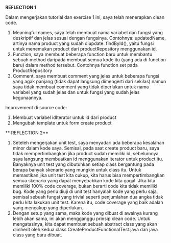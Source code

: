 **REFLECTION 1**

Dalam mengerjakan tutorial dan exercise 1 ini, saya telah menerapkan clean code.
1. Meaningful names, saya telah membuat nama variabel dan fungsi yang deskriptif dan jelas sesuai dengan fungsinya. Contohnya: updatedName, artinya nama product yang sudah diupdate. findById(), yaitu fungsi untuk menemukan product dari productRepository menggunakan id.
2. Function, saya membuat beberapa function baru untuk membantu sebuah method daripada membuat semua kode itu (yang ada di function baru) dalam method tersebut. Contohnya function set pada ProductRepository
3. Comment, saya membuat comment yang jelas untuk beberapa fungsi yang agak panjang (tidak dapat langsung dimengerti dari sekilas) namun saya tidak membuat comment yang tidak diperlukan untuk nama variabel yang sudah jelas dan untuk fungsi yang sudah jelas kegunaannya.

Improvement di source code:
1. Membuat variabel idIterator untuk id dari product
2. Mengubah template untuk form create product


** REFLECTION 2**
1. Seteleh mengerjakan unit test, saya menyadari ada beberapa kesalahan minor dalam kode saya. Semisal, pada saat create product baru, saya tidak mempertimbangkan jika product sudah memiliki id, sebelumnya saya langsung membuatkan id menggunakan iterator untuk product itu. Banyaknya unit test yang dibutuhkan setiap class bergantung pada berapa banyak skenario yang mungkin untuk class itu. Untuk memastikan jika unit test kita cukup, kita harus bisa mempertimbangkan semua skenario yang dapat menyebabkan kode kita gagal. Jika kita memiliki 100% code coverage, bukan berarti code kita tidak memiliki bug. Kode yang perlu diuji di unit test hanyalah kode yang perlu saja, semisal sebuah fungsi yang trivial seperti penjumlahan dua angka tidak perlu kita lakukan unit test. Karena itu, code coverage yang baik adalah yang mencakup yang diperlukan.
2. Dengan setup yang sama, maka kode yang dibuat di awalnya kurang lebih akan sama, ini akan mengganggu prinsip clean code. Untuk mengatasinya, kita dapat membuat sebuah abstract class yang akan diinherit oleh kedua class CreateProductFunctionalTest.java dan java class yang baru dibuat.